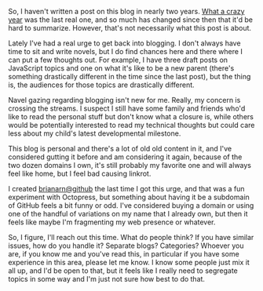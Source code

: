 So, I haven't written a post on this blog in nearly two years. [What a crazy
year][1] was the last real one, and so much has changed since then that it'd be
hard to summarize. However, that's not necessarily what this post is about.

Lately I've had a real urge to get back into blogging. I don't always have time
to sit and write novels, but I do find chances here and there where I can put a
few thoughts out. For example, I have three draft posts on JavaScript topics and
one on what it's like to be a new parent (there's something drastically
different in the time since the last post), but the thing is, the audiences for
those topics are drastically different.

<!-- more -->

Navel gazing regarding blogging isn't new for me. Really, my concern is crossing
the streams. I suspect I still have some family and friends who'd like to read
the personal stuff but don't know what a closure is, while others would be
potentially interested to read my technical thoughts but could care less about
my child's latest developmental milestone.

This blog is personal and there's a lot of old old content in it, and I've
considered gutting it before and am considering it again, because of the two
dozen domains I own, it's still probably my favorite one and will always feel
like home, but I feel bad causing linkrot.

I created [brianarn@github][2] the last time I got this urge, and that was a fun
experiment with Octopress, but something about having it be a subdomain of
GitHub feels a bit funny or odd. I've considered buying a domain or using one of
the handful of variations on my name that I already own, but then it feels like
maybe I'm fragmenting my web presence or whatever.

So, I figure, I'll reach out this time. What do people think? If you have
similar issues, how do you handle it? Separate blogs? Categories? Whoever you
are, if you know me and you've read this, in particular if you have some
experience in this area, please let me know. I know some people just mix it all
up, and I'd be open to that, but it feels like I really need to segregate topics
in some way and I'm just not sure how best to do that.

[1]: http://www.randomthink.net/blog/what-a-crazy-year/ "What a crazy year"
[2]: http://brianarn.github.com/
